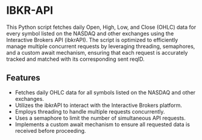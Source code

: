 # IBKR-API
This Python script fetches daily Open, High, Low, and Close (OHLC) data for every symbol listed on the NASDAQ and other exchanges using the Interactive Brokers API (ibkrAPI). The script is optimized to efficiently manage multiple concurrent requests by leveraging threading, semaphores, and a custom await mechanism, ensuring that each request is accurately tracked and matched with its corresponding sent reqID.

## Features

- Fetches daily OHLC data for all symbols listed on the NASDAQ and other exchanges.
- Utilizes the ibkrAPI to interact with the Interactive Brokers platform.
- Employs threading to handle multiple requests concurrently.
- Uses a semaphore to limit the number of simultaneous API requests.
- Implements a custom await mechanism to ensure all requested data is received before proceeding.
